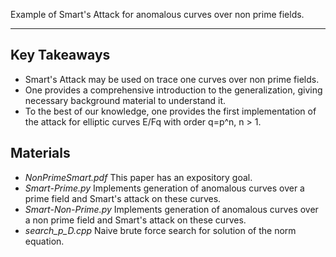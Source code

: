Example of Smart's Attack for anomalous curves over non prime fields.

***

## Key Takeaways

+ Smart's Attack may be used on trace one curves over non prime fields.
+ One provides a comprehensive introduction to the generalization, giving necessary background material to understand it.
+ To the best of our knowledge, one provides the first implementation of the attack for elliptic curves E/Fq with order q=p^n, n > 1.

## Materials 

+ _NonPrimeSmart.pdf_ This paper has an expository goal.
+ _Smart-Prime.py_ Implements generation of anomalous curves over a prime field and Smart's attack on these curves.
+ _Smart-Non-Prime.py_ Implements generation of anomalous curves over a non prime field and Smart's attack on these curves.
+ _search_p_D.cpp_ Naive brute force search for solution of the norm equation.
